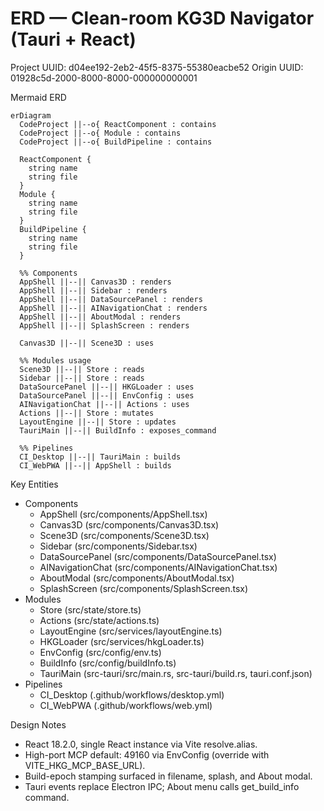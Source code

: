 # ERD — Clean-room KG3D Navigator (Tauri + React)

Project UUID: d04ee192-2eb2-45f5-8375-55380eacbe52
Origin UUID: 01928c5d-2000-8000-8000-000000000001

Mermaid ERD

```mermaid path=null start=null
erDiagram
  CodeProject ||--o{ ReactComponent : contains
  CodeProject ||--o{ Module : contains
  CodeProject ||--o{ BuildPipeline : contains

  ReactComponent { 
    string name
    string file
  }
  Module {
    string name
    string file
  }
  BuildPipeline {
    string name
    string file
  }

  %% Components
  AppShell ||--|| Canvas3D : renders
  AppShell ||--|| Sidebar : renders
  AppShell ||--|| DataSourcePanel : renders
  AppShell ||--|| AINavigationChat : renders
  AppShell ||--|| AboutModal : renders
  AppShell ||--|| SplashScreen : renders

  Canvas3D ||--|| Scene3D : uses

  %% Modules usage
  Scene3D ||--|| Store : reads
  Sidebar ||--|| Store : reads
  DataSourcePanel ||--|| HKGLoader : uses
  DataSourcePanel ||--|| EnvConfig : uses
  AINavigationChat ||--|| Actions : uses
  Actions ||--|| Store : mutates
  LayoutEngine ||--|| Store : updates
  TauriMain ||--|| BuildInfo : exposes_command

  %% Pipelines
  CI_Desktop ||--|| TauriMain : builds
  CI_WebPWA ||--|| AppShell : builds
```

Key Entities
- Components
  - AppShell (src/components/AppShell.tsx)
  - Canvas3D (src/components/Canvas3D.tsx)
  - Scene3D (src/components/Scene3D.tsx)
  - Sidebar (src/components/Sidebar.tsx)
  - DataSourcePanel (src/components/DataSourcePanel.tsx)
  - AINavigationChat (src/components/AINavigationChat.tsx)
  - AboutModal (src/components/AboutModal.tsx)
  - SplashScreen (src/components/SplashScreen.tsx)
- Modules
  - Store (src/state/store.ts)
  - Actions (src/state/actions.ts)
  - LayoutEngine (src/services/layoutEngine.ts)
  - HKGLoader (src/services/hkgLoader.ts)
  - EnvConfig (src/config/env.ts)
  - BuildInfo (src/config/buildInfo.ts)
  - TauriMain (src-tauri/src/main.rs, src-tauri/build.rs, tauri.conf.json)
- Pipelines
  - CI_Desktop (.github/workflows/desktop.yml)
  - CI_WebPWA (.github/workflows/web.yml)

Design Notes
- React 18.2.0, single React instance via Vite resolve.alias.
- High-port MCP default: 49160 via EnvConfig (override with VITE_HKG_MCP_BASE_URL).
- Build-epoch stamping surfaced in filename, splash, and About modal.
- Tauri events replace Electron IPC; About menu calls get_build_info command.

